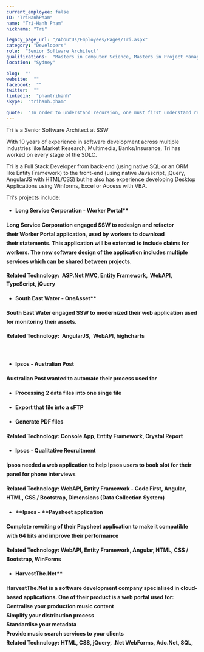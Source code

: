 ```yaml
---
current_employee: false
ID: "TriHanhPham"
name: "Tri-Hanh Pham"
nickname: "Tri"

legacy_page_url: "/AboutUs/Employees/Pages/Tri.aspx"
category: "Developers"
role:  "Senior Software Architect"
qualifications:  "Masters in Computer Science, Masters in Project Management"
location: "Sydney"

blog:  ""
website:  ""
facebook:  ""
twitter:  ""
linkedin:  "phamtrihanh"
skype:  "trihanh.pham"

quote:  "In order to understand recursion, one must first understand recursion."
---
```


​​​​​​​​​​​​​​Tri is a Senior Software Architect at SSW​​

With 10 years of experience in software development across multiple industries like Market Research, Multimedia, Banks/Insurance, Tri has worked on every stage of the SDLC.  

Tri is a Full Stack D​eveloper from back-end (using native SQL or an ORM like Entity Framework) to the front-end (using native Javascript, jQuery, AngularJS with HTML/CSS) but he also has experience developing Desktop Applications using Winforms, Excel or Access with VBA.

Tri's projects include​:  

*   <strong style="line-height:24px;">​Long Service Corporation - Worker Portal**  

Long Service Corporation engaged SSW to redesign and refactor their Worker Portal application, used by workers to download their statements. This application will be extented to include claims for workers. The new software design of the application includes multiple services which can be shared between projects.  

<span style="line-height:22.5px;">Related Technology:  ASP.Net MVC, Entity Framework,  WebAPI, TypeScript, jQuery</span>

*   <strong style="line-height:24px;">​South East Water - OneAsset**  

<span style="line-height:24px;">South East Water​ engaged SSW to modernized their web application used for monitoring their assets.  
</span>

<span style="line-height:24px;"><span style="line-height:22.5px;">Related Technology:  AngularJS,  WebAPI, highcharts</span>  
</span>

<span style="line-height:24px;"><span style="line-height:22.5px;">  
</span></span>

*   <span style="line-height:1.6;">**Ipsos - Australian Post**</span>  

Australian Post wanted to automate their process used for

- Processing 2 data files into one singe file

- Export that file into a sFTP

- Generate PDF files

Related Technology: Console App, Entity Framework, Crystal Report

*   <span style="line-height:1.6;">**Ipsos - Qualitative Recruitment**</span>  

Ipsos needed a web application to help Ipsos users to book slot for their panel for phone interviews
<div><span style="line-height:24px;">Related Technology: WebAPI, Entity Framework - Code First, Angular, HTML, CSS / Bootstrap, Dimensions (Data Collection System)</span>  
</div><div>

<span style="line-height:1.6;">  
</span>

*   <span style="line-height:1.6;">**Ipsos **</span><span style="line-height:1.6;">**- **</span><span style="line-height:1.6;">**Paysheet application**</span>  

Complete rewriting of their Paysheet application to make it compatible with 64 bits and improve their performance

<span style="line-height:24px;">Related Technology: WebAPI, Entity Framework, Angular, HTML, CSS / Bootstrap, WinForms</span>  

<div>

*   <strong style="line-height:18px;">HarvestThe.Net**  
</strong></div><div>HarvestThe.Net is a software development company specialised in cloud-based applications. One of their product is a web portal used for:</div></div><div><div>Centralise your production music content</div><div>Simplify your distribution process</div><div>Standardise your metadata</div><div>Provide music search services to your clients</div><span style="line-height:24px;">Related Technology: HTML, CSS, jQuery, .Net WebForms, <span style="line-height:24px;">Ado.Net, SQL,</span></span></div>

</strong></strong>